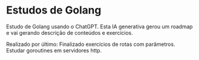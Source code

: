 # Estudos de Golang

Estudo de Golang usando o ChatGPT. Esta IA generativa gerou um roadmap e vai gerando descrição de conteúdos e exercícios.


Realizado por último: Finalizado exercícios de rotas com parâmetros. Estudar goroutines em servidores http.